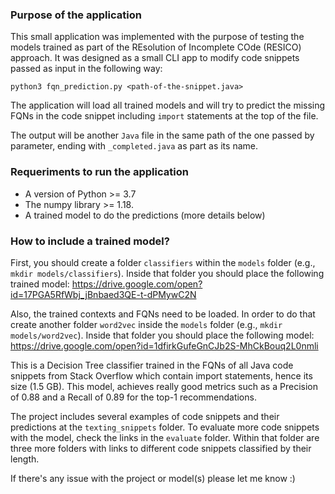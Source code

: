 ### Purpose of the application
This small application was implemented with the purpose of testing the models trained as part of the
REsolution of Incomplete COde (RESICO) approach. It was designed as a small CLI app to modify code snippets
passed as input in the following way:
```
python3 fqn_prediction.py <path-of-the-snippet.java>
```

The application will load all trained models and will try to predict the missing FQNs in the code snippet including `import` statements at the top of the file.

The output will be another `Java` file in the same path of the one passed by parameter, ending with `_completed.java` as part as its name.

### Requeriments to run the application
* A version of Python >= 3.7
* The numpy library >= 1.18.
* A trained model to do the predictions (more details below)

### How to include a trained model?
First, you should create a folder `classifiers` within the `models` folder (e.g., `mkdir models/classifiers`).
Inside that folder you should place the following trained model: https://drive.google.com/open?id=17PGA5RfWbj_jBnbaed3QE-t-dPMywC2N

Also, the trained contexts and FQNs need to be loaded. In order to do that create another folder `word2vec` inside the `models` folder (e.g., `mkdir models/word2vec`).
Inside that folder you should place the following model: https://drive.google.com/open?id=1dfirkGufeGnCJb2S-MhCkBouq2L0nmli 

This is a Decision Tree classifier trained in the FQNs of all Java code snippets from Stack Overflow which contain import statements, hence its size (1.5 GB). This model, achieves really good metrics such as a Precision of 0.88 and a Recall of 0.89 for the top-1 recommendations.

The project includes several examples of code snippets and their predictions at the `texting_snippets` folder. To evaluate more code snippets with the model, check the links in the `evaluate` folder. Within that folder are three more folders with links to different code snippets classified by their length.

If there's any issue with the project or model(s) please let me know :)
